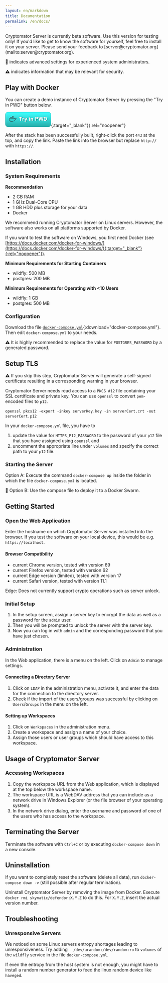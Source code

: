 ```yaml
---
layout: en/markdown
title: Documentation
permalink: /en/docs/
---
```

<p class="lead" markdown="1">Cryptomator Server is currently beta software. Use this version for testing only! If you'd like to get to know the software for yourself, feel free to install it on your server. Please send your feedback to [server@cryptomator.org](mailto:server@cryptomator.org).</p>

:wrench: indicates advanced settings for experienced system administrators.

:warning: indicates information that may be relevant for security.

## Play with Docker
You can create a demo instance of Cryptomator Server by pressing the "Try in PWD" button below.

[![Try in PWD](/assets/pwd/button.png)](http://play-with-docker.com/?stack=https%3A%2F%2Fserver.cryptomator.org%2Fassets%2Fpwd%2Fdocker-compose.yml&stack_name=cryptomator-server){:target="_blank"}{:rel="noopener"}

After the stack has been successfully built, right-click the port `443` at the top, and copy the link. Paste the link into the browser but replace `http://` with `https://`.

## Installation

### System Requirements
**Recommendation**
* 2 GB RAM
* 1 GHz Dual-Core CPU
* 1 GB HDD plus storage for your data
* Docker

We recommend running Cryptomator Server on Linux servers. However, the software also works on all platforms supported by Docker. 

If you want to test the software on Windows, you first need Docker (see [https://docs.docker.com/docker-for-windows/](https://docs.docker.com/docker-for-windows/){:target="_blank"}{:rel="noopener"}).

**Minimum Requirements for Starting Containers**
- wildfly: 500 MB
- postgres: 200 MB

**Minimum Requirements for Operating with <10 Users**
- wildfly: 1 GB
- postgres: 500 MB

### Configuration
Download the file [`docker-compose.yml`](/assets/docker-compose.yml){:download="docker-compose.yml"}. Then edit `docker-compose.yml` to your needs.

:warning: It is highly recommended to replace the value for `POSTGRES_PASSWORD` by a generated password.

## Setup TLS

:warning: If you skip this step, Cryptomator Server will generate a self-signed certificate resulting in a corresponding warning in your browser.

Cryptomator Server needs read access to a `PKCS #12` file containing your SSL certificate and private key. You can use `openssl` to convert `pem`-encoded files to `p12`.

```
openssl pkcs12 -export -inkey serverKey.key -in serverCert.crt -out serverCert.p12
```

In your `docker-compose.yml` file, you have to

1. update the value for `HTTPS_P12_PASSWORD` to the password of your `p12` file that you have assigned using `openssl` and
2. uncomment the appropriate line under `volumes` and specify the correct path to your `p12` file.

### Starting the Server
Option A: Execute the command `docker-compose up` inside the folder in which the file `docker-compose.yml` is located.

:wrench: Option B: Use the compose file to deploy it to a Docker Swarm.

## Getting Started

### Open the Web Application
Enter the hostname on which Cryptomator Server was installed into the browser. If you test the software on your local device, this would be e.g. `https://localhost`.

#### Browser Compatibility
- current Chrome version, tested with version 69
- current Firefox version, tested with version 62
- current Edge version (limited), tested with version 17
- current Safari version, tested with version 11.1

Edge: Does not currently support crypto operations such as server unlock.

### Initial Setup
1. In the setup screen, assign a server key to encrypt the data as well as a password for the `admin` user.
2. Then you will be prompted to unlock the server with the server key.
3. Now you can log in with `admin` and the corresponding password that you have just chosen.

### Administration
In the Web application, there is a menu on the left. Click on `Admin` to manage settings.

#### Connecting a Directory Server
1. Click on `LDAP` in the administration menu, activate it, and enter the data for the connection to the directory server.
2. Check if the import of the users/groups was successful by clicking on `Users`/`Groups` in the menu on the left.

#### Setting up Workspaces
1. Click on `Workspaces` in the administration menu.
2. Create a workspace and assign a name of your choice.
3. Assign those users or user groups which should have access to this workspace.

## Usage of Cryptomator Server

### Accessing Workspaces
1. Copy the workspace URL from the Web application, which is displayed at the top below the workspace name.
2. The workspace URL is a WebDAV address that you can include as a network drive in Windows Explorer (or the file browser of your operating system).
3. In the network drive dialog, enter the username and password of one of the users who has access to the workspace.

## Terminating the Server
Terminate the software with `Ctrl+C` or by executing `docker-compose down` in a new console.

## Uninstallation
If you want to completely reset the software (delete all data), run `docker-compose down -v` (still possible after regular termination).

Uninstall Cryptomator Server by removing the image from Docker. Execute `docker rmi skymatic/defendor:X.Y.Z` to do this. For `X.Y.Z`, insert the actual version number.

## Troubleshooting

### Unresponsive Servers
We noticed on some Linux servers entropy shortages leading to unresponsiveness. Try adding `- /dev/urandom:/dev/random:ro` to `volumes` of the `wildfly` service in the file `docker-compose.yml`.

If even the entropy from the host system is not enough, you might have to install a random number generator to feed the linux random device like `haveged`.
